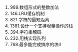 1. 989.数组形式的整数加法
12. 146.LRU缓存机制
2. 821.字符的最短距离
3. 1381.设计一个支持增量操作的栈
4. 394.字符串解码
5. 232.用栈实现队列
6. 768.最多能完成排序的块II